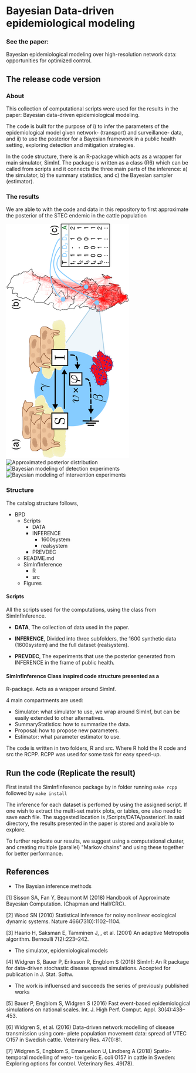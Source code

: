 # Bayesian Data-driven epidemiological modeling
### See the paper:
Bayesian epidemiological modeling over high-resolution network data: opportunities for optimized control.


## The release code version

### About
This collection of computational scripts were used for the results in
the paper: Bayesian data-driven epidemiological modeling.

The code is built for the purpose of i) to infer the parameters of the
epidemiological model given network- (transport) and surveillance-
data, and ii) to use the posterior for a Bayesian framework in a public
health setting, exploring detection and mitigation strategies.

In the code structure, there is an R-package which acts as a wrapper
for main simulator, SimInf. The package is written as a class (R6)
which can be called from scripts and it connects the three main parts
of the inference: a) the simulator, b) the summary statistics, and c)
the Bayesian sampler (estimator).

### The results
We are able to with the code and data in this repository to first
approximate the posterior of the STEC endemic in the cattle population

![Visualization of the modeling problem](/Figures/introSingle.png)
![Approximated posterior distribution](https://github.com/robineriksson/BayesianDataDrivenModeling/tree/master/Figures/realMultiPosterior.png)
![Bayesian modeling of detection experiments](https://github.com/robineriksson/BayesianDataDrivenModeling/tree/master/Figures/detection.png)
![Bayesian modeling of intervention experiments](https://github.com/robineriksson/BayesianDataDrivenModeling/tree/master/Figures/intervention.png)


### Structure
The catalog structure follows,

* BPD
  - Scripts
    - DATA
    - INFERENCE
      - 1600system
      - realsystem
    - PREVDEC
  - README.md
  - SimInfInference
    - R
    - src
  - Figures

#### Scripts
All the scripts used for the computations, using the class from SimInfInference.

* **DATA**, The collection of data used in the paper.

* **INFERENCE**, Divided into three subfolders, the 1600 synthetic data
  (1600system) and the full dataset (realsystem).

* **PREVDEC**, The experiments that use the posterior generated from
  INFERENCE in the frame of public health.

#### SimInfInference Class inspired code structure presented as a
R-package. Acts as a wrapper around SimInf.

4 main compartments are used:
* Simulator: what simulator to use, we
  wrap around SimInf, but can be easily extended to other alternatives.
* SummaryStatistics: how to summarize the data.
* Proposal: how to propose new parameters.
* Estimator: what parameter estimator to use.

The code is written in two folders, R and src. Where R hold the R code
and src the RCPP. RCPP was used for some task for easy speed-up.

## Run the code (Replicate the result)
First install the SimInfInference package by in folder running `make rcpp` followed by `make install`

The inference for each dataset is perfomed by using the assigned script.
If one wish to extract the multi-set matrix plots, or tables, one also need
to save each file. The suggested location is /Scripts/DATA/posterior/.
In said directory, the results presented in the paper is stored and available to explore.

To further replicate our results, we suggest using a computational cluster, and
creating multiple (parallel) "Markov chains" and using these together for better
performance.

## References

* The Baysian inference methods

[1] Sisson SA, Fan Y, Beaumont M (2018) Handbook of Approximate
Bayesian Computation.  (Chapman and Hall/CRC).

[2] Wood SN (2010) Statistical inference for noisy nonlinear
ecological dynamic systems. Nature 466(7310):1102–1104.

[3] Haario H, Saksman E, Tamminen J, , et al. (2001) An adaptive
Metropolis algorithm. Bernoulli 7(2):223–242.

* The simulator, epidemiological models

[4] Widgren S, Bauer P, Eriksson R, Engblom S (2018) SimInf: An R
package for data-driven stochastic disease spread
simulations. Accepted for publication in J. Stat. Softw.

* The work is influensed and succeeds the series of previously published works

[5] Bauer P, Engblom S, Widgren S (2016) Fast event-based
epidemiological simulations on national scales. Int. J. High
Perf. Comput. Appl. 30(4):438–453.

[6] Widgren S, et al. (2016) Data-driven network modelling of disease
transmission using com- plete population movement data: spread of VTEC
O157 in Swedish cattle. Veterinary Res.  47(1):81.

[7] Widgren S, Engblom S, Emanuelson U, Lindberg A (2018)
Spatio-temporal modelling of vero- toxigenic E. coli O157 in cattle in
Sweden: Exploring options for control. Veterinary Res.  49(78).
